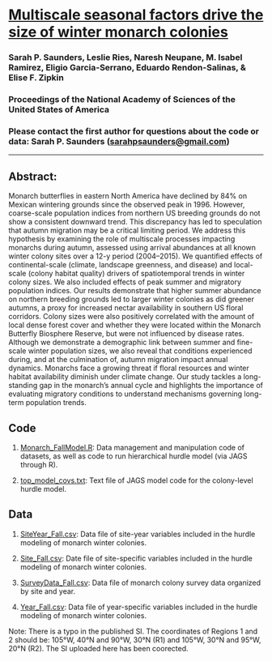 # [Multiscale seasonal factors drive the size of winter monarch colonies](https://www.pnas.org/content/116/17/8609.full)

### Sarah P. Saunders, Leslie Ries, Naresh Neupane, M. Isabel Ramirez, Eligio Garcia-Serrano, Eduardo Rendon-Salinas, & Elise F. Zipkin

### Proceedings of the National Academy of Sciences of the United States of America 

### Please contact the first author for questions about the code or data: Sarah P. Saunders (sarahpsaunders@gmail.com)
________________________________________________________________________________________________________________________________________
## Abstract:
Monarch butterflies in eastern North America have declined by 84% on Mexican wintering grounds since the observed peak in 1996. However, coarse-scale population indices from northern US breeding grounds do not show a consistent downward trend. This discrepancy has led to speculation that autumn migration may be a critical limiting period. We address this hypothesis by examining the role of multiscale processes impacting monarchs during autumn, assessed using arrival abundances at all known winter colony sites over a 12-y period (2004–2015). We quantified effects of continental-scale (climate, landscape greenness, and disease) and local-scale (colony habitat quality) drivers of spatiotemporal trends in winter colony sizes. We also included effects of peak summer and migratory population indices. Our results demonstrate that higher summer abundance on northern breeding grounds led to larger winter colonies as did greener autumns, a proxy for increased nectar availability in southern US floral corridors. Colony sizes were also positively correlated with the amount of local dense forest cover and whether they were located within the Monarch Butterfly Biosphere Reserve, but were not influenced by disease rates. Although we demonstrate a demographic link between summer and fine-scale winter population sizes, we also reveal that conditions experienced during, and at the culmination of, autumn migration impact annual dynamics. Monarchs face a growing threat if floral resources and winter habitat availability diminish under climate change. Our study tackles a long-standing gap in the monarch’s annual cycle and highlights the importance of evaluating migratory conditions to understand mechanisms governing long-term population trends.

## Code 
1. [Monarch_FallModel.R](https://github.com/zipkinlab/Saunders_etal_2019_PNAS/blob/master/Monarch_FallModel.R): Data management and manipulation code of datasets, as well as code to run hierarchical hurdle model (via JAGS through R). 

2. [top_model_covs.txt](https://github.com/zipkinlab/Saunders_etal_2019_PNAS/blob/master/top_model_covs.txt): Text file of JAGS model code for the colony-level hurdle model.

## Data

1) [SiteYear_Fall.csv](https://github.com/zipkinlab/Saunders_etal_2019_PNAS/blob/master/SiteYear_Fall.csv): Data file of site-year variables included in the hurdle modeling of monarch winter colonies.

2) [Site_Fall.csv](https://github.com/zipkinlab/Saunders_etal_2019_PNAS/blob/master/Site_Fall.csv): Date file of site-specific variables included in the hurdle modeling of monarch winter colonies.

3) [SurveyData_Fall.csv](https://github.com/zipkinlab/Saunders_etal_2019_PNAS/blob/master/SurveyData_Fall.csv): Data file of monarch colony survey data organized by site and year.

4) [Year_Fall.csv](https://github.com/zipkinlab/Saunders_etal_2019_PNAS/blob/master/Year_Fall.csv): Data file of year-specific variables included in the hurdle modeling of monarch winter colonies.

Note: There is a typo in the published SI. The coordinates of Regions 1 and 2 should be: 105°W, 40°N and 90°W, 30°N (R1) and 105°W, 30°N and 95°W, 20°N (R2). The SI uploaded here has been coorected.
